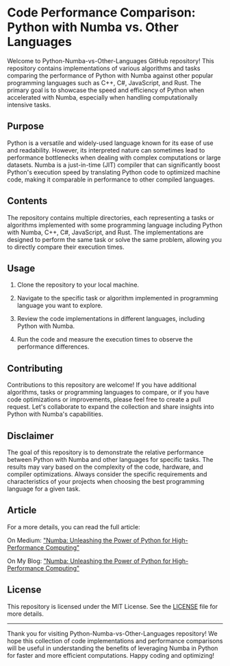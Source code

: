 # Code Performance Comparison: Python with Numba vs. Other Languages

Welcome to Python-Numba-vs-Other-Languages GitHub repository! This repository contains implementations of various algorithms and tasks comparing the performance of Python with Numba against other popular programming languages such as C++, C#, JavaScript, and Rust. The primary goal is to showcase the speed and efficiency of Python when accelerated with Numba, especially when handling computationally intensive tasks.

## Purpose

Python is a versatile and widely-used language known for its ease of use and readability. However, its interpreted nature can sometimes lead to performance bottlenecks when dealing with complex computations or large datasets. Numba is a just-in-time (JIT) compiler that can significantly boost Python's execution speed by translating Python code to optimized machine code, making it comparable in performance to other compiled languages.

## Contents

The repository contains multiple directories, each representing a tasks or algorithms implemented with some programming language including Python with Numba, C++, C#, JavaScript, and Rust. The implementations are designed to perform the same task or solve the same problem, allowing you to directly compare their execution times.

## Usage

1. Clone the repository to your local machine.

2. Navigate to the specific task or algorithm implemented in programming language you want to explore.

3. Review the code implementations in different languages, including Python with Numba.

4. Run the code and measure the execution times to observe the performance differences.

## Contributing

Contributions to this repository are welcome! If you have additional algorithms, tasks or programming languages to compare, or if you have code optimizations or improvements, please feel free to create a pull request. Let's collaborate to expand the collection and share insights into Python with Numba's capabilities.

## Disclaimer

The goal of this repository is to demonstrate the relative performance between Python with Numba and other languages for specific tasks. The results may vary based on the complexity of the code, hardware, and compiler optimizations. Always consider the specific requirements and characteristics of your projects when choosing the best programming language for a given task.

## Article

For a more details, you can read the full article:

On Medium: ["Numba: Unleashing the Power of Python for High-Performance Computing"](https://medium.com/@eng_elias/numba-unleashing-the-power-of-python-for-high-performance-computing-fdec2c778b10)

On My Blog: ["Numba: Unleashing the Power of Python for High-Performance Computing"](https://engelias.website/blog/numba-unleashing-the-power-of-python-for-high-performance-computing/)

## License

This repository is licensed under the MIT License. See the [LICENSE](LICENSE) file for more details.

---

Thank you for visiting Python-Numba-vs-Other-Languages repository! We hope this collection of code implementations and performance comparisons will be useful in understanding the benefits of leveraging Numba in Python for faster and more efficient computations. Happy coding and optimizing!
